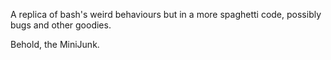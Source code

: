 A replica of bash's weird behaviours but in a more spaghetti code, possibly bugs and other goodies.

Behold, the MiniJunk.
